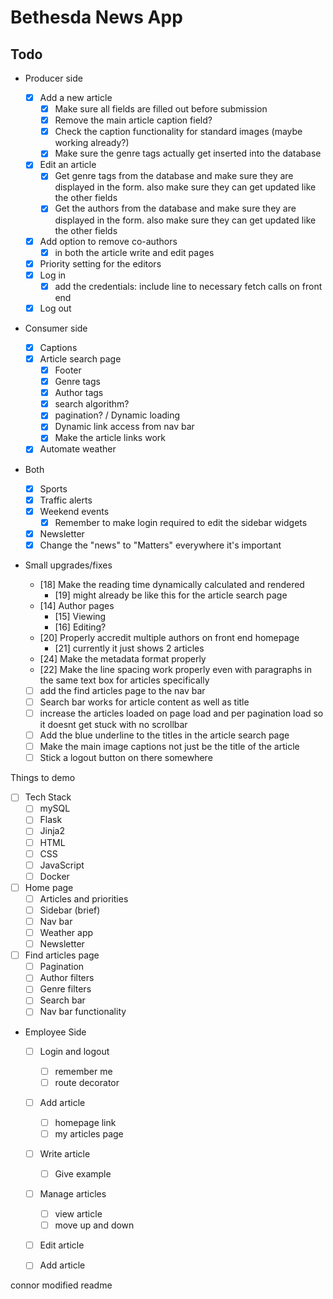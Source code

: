 # Bethesda News App

## Todo

- Producer side

  - [x] Add a new article
    - [x] Make sure all fields are filled out before submission
    - [x] Remove the main article caption field?
    - [x] Check the caption functionality for standard images (maybe working already?)
    - [x] Make sure the genre tags actually get inserted into the database
  - [x] Edit an article
    - [x] Get genre tags from the database and make sure they are displayed in the form. also make sure they can get updated like the other fields
    - [x] Get the authors from the database and make sure they are displayed in the form. also make sure they can get updated like the other fields
  - [x] Add option to remove co-authors
    - [x] in both the article write and edit pages
  - [x] Priority setting for the editors
  - [x] Log in
    - [x] add the credentials: include line to necessary fetch calls on front end
  - [x] Log out

- Consumer side

  - [x] Captions
  - [x] Article search page
    - [x] Footer
    - [x] Genre tags
    - [x] Author tags
    - [x] search algorithm?
    - [x] pagination? / Dynamic loading
    - [x] Dynamic link access from nav bar
    - [x] Make the article links work
  - [x] Automate weather

- Both

  - [x] Sports
  - [x] Traffic alerts
  - [x] Weekend events
    - [x] Remember to make login required to edit the sidebar widgets
  - [x] Newsletter
  - [x] Change the "news" to "Matters" everywhere it's important

- Small upgrades/fixes
  - [18] Make the reading time dynamically calculated and rendered
    - [19] might already be like this for the article search page
  - [14] Author pages
    - [15] Viewing
    - [16] Editing?
  - [20] Properly accredit multiple authors on front end homepage
    - [21] currently it just shows 2 articles
  - [24] Make the metadata format properly
  - [22] Make the line spacing work properly even with paragraphs in the same text box for articles specifically
  - [ ] add the find articles page to the nav bar
  - [ ] Search bar works for article content as well as title
  - [ ] increase the articles loaded on page load and per pagination load so it doesnt get stuck with no scrollbar
  - [ ] Add the blue underline to the titles in the article search page
  - [ ] Make the main image captions not just be the title of the article
  - [ ] Stick a logout button on there somewhere

Things to demo

- [ ] Tech Stack
  - [ ] mySQL
  - [ ] Flask
  - [ ] Jinja2
  - [ ] HTML
  - [ ] CSS
  - [ ] JavaScript
  - [ ] Docker
- [ ] Home page
  - [ ] Articles and priorities
  - [ ] Sidebar (brief)
  - [ ] Nav bar
  - [ ] Weather app
  - [ ] Newsletter
- [ ] Find articles page
  - [ ] Pagination
  - [ ] Author filters
  - [ ] Genre filters
  - [ ] Search bar
  - [ ] Nav bar functionality
- Employee Side
  - [ ] Login and logout
    - [ ] remember me
    - [ ] route decorator
  - [ ] Add article
    - [ ] homepage link
    - [ ] my articles page
  - [ ] Write article
    - [ ] Give example
  - [ ] Manage articles
    - [ ] view article
    - [ ] move up and down
  - [ ] Edit article
  - [ ] Add article




connor modified readme 

